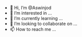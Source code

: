 - 👋 Hi, I’m @Aswinjod
- 👀 I’m interested in ...
- 🌱 I’m currently learning ...
- 💞️ I’m looking to collaborate on ...
- 📫 How to reach me ...

<!---
Aswinjod/Aswinjod is a ✨ special ✨ repository because its `README.md` (this file) appears on your GitHub profile.
You can click the Preview link to take a look at your changes.
--->
